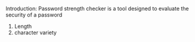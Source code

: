 Introduction: 
Password strength checker is a tool designed to evaluate the security of a password
 1) Length
2) character variety
